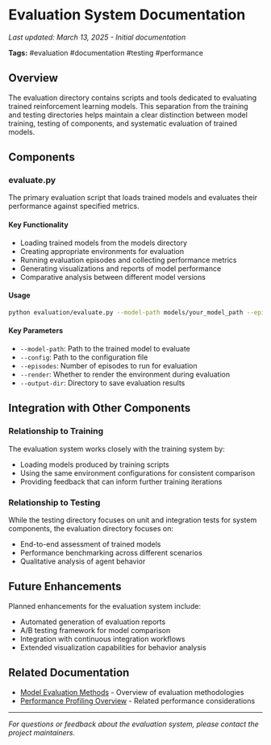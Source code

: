 # Evaluation System Documentation

*Last updated: March 13, 2025 - Initial documentation*

**Tags:** #evaluation #documentation #testing #performance

## Overview
The evaluation directory contains scripts and tools dedicated to evaluating trained reinforcement learning models. This separation from the training and testing directories helps maintain a clear distinction between model training, testing of components, and systematic evaluation of trained models.

## Components

### evaluate.py
The primary evaluation script that loads trained models and evaluates their performance against specified metrics.

#### Key Functionality
- Loading trained models from the models directory
- Creating appropriate environments for evaluation
- Running evaluation episodes and collecting performance metrics
- Generating visualizations and reports of model performance
- Comparative analysis between different model versions

#### Usage
```bash
python evaluation/evaluate.py --model-path models/your_model_path --episodes 10 --render
```

#### Key Parameters
- `--model-path`: Path to the trained model to evaluate
- `--config`: Path to the configuration file
- `--episodes`: Number of episodes to run for evaluation
- `--render`: Whether to render the environment during evaluation
- `--output-dir`: Directory to save evaluation results

## Integration with Other Components

### Relationship to Training
The evaluation system works closely with the training system by:
- Loading models produced by training scripts
- Using the same environment configurations for consistent comparison
- Providing feedback that can inform further training iterations

### Relationship to Testing
While the testing directory focuses on unit and integration tests for system components, the evaluation directory focuses on:
- End-to-end assessment of trained models
- Performance benchmarking across different scenarios
- Qualitative analysis of agent behavior

## Future Enhancements
Planned enhancements for the evaluation system include:
- Automated generation of evaluation reports
- A/B testing framework for model comparison
- Integration with continuous integration workflows
- Extended visualization capabilities for behavior analysis

## Related Documentation
- [Model Evaluation Methods](../testing/model_evaluation.md) - Overview of evaluation methodologies
- [Performance Profiling Overview](../performance/performance_profiling.md) - Related performance considerations

---

*For questions or feedback about the evaluation system, please contact the project maintainers.* 